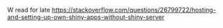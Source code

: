 W read for late
https://stackoverflow.com/questions/26799722/hosting-and-setting-up-own-shiny-apps-without-shiny-server
